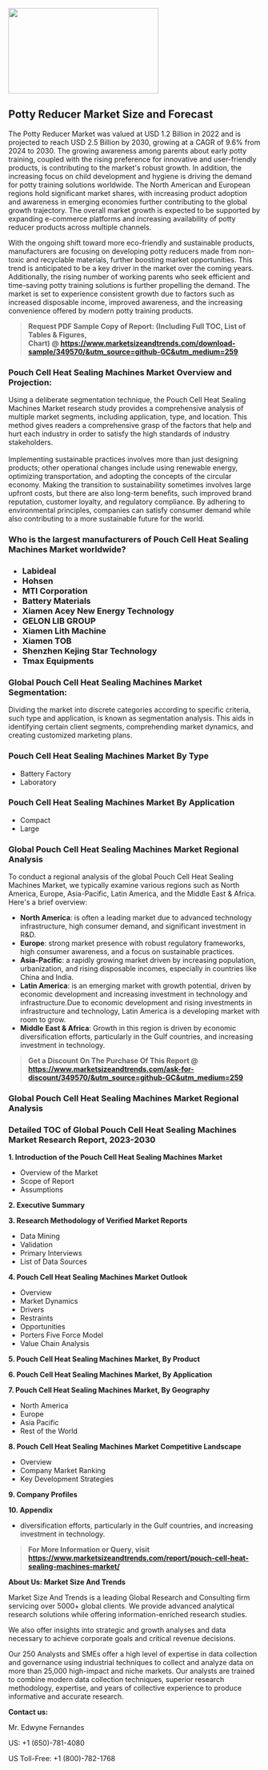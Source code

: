 <p><img class="alignnone size-medium wp-image-20088" src="https://ffe5etoiles.com/wp-content/uploads/2024/12/MST1-300x171.png" alt="" width="300" height="171" /></p><h2>Potty Reducer Market Size and Forecast</h2><p>The Potty Reducer Market was valued at USD 1.2 Billion in 2022 and is projected to reach USD 2.5 Billion by 2030, growing at a CAGR of 9.6% from 2024 to 2030. The growing awareness among parents about early potty training, coupled with the rising preference for innovative and user-friendly products, is contributing to the market's robust growth. In addition, the increasing focus on child development and hygiene is driving the demand for potty training solutions worldwide. The North American and European regions hold significant market shares, with increasing product adoption and awareness in emerging economies further contributing to the global growth trajectory. The overall market growth is expected to be supported by expanding e-commerce platforms and increasing availability of potty reducer products across multiple channels.</p><p>With the ongoing shift toward more eco-friendly and sustainable products, manufacturers are focusing on developing potty reducers made from non-toxic and recyclable materials, further boosting market opportunities. This trend is anticipated to be a key driver in the market over the coming years. Additionally, the rising number of working parents who seek efficient and time-saving potty training solutions is further propelling the demand. The market is set to experience consistent growth due to factors such as increased disposable income, improved awareness, and the increasing convenience offered by modern potty training products.</p></p><blockquote id="" class=""><strong>Request PDF Sample Copy of Report: (Including Full TOC, List of Tables &amp; Figures, Chart)&nbsp;@&nbsp;<strong><a href="https://www.marketsizeandtrends.com/download-sample/349570/&utm_source=github-GC&utm_medium=259" target="_blank">https://www.marketsizeandtrends.com/download-sample/349570/&utm_source=github-GC&utm_medium=259</a></strong></strong></blockquote><h3 id="" class="">Pouch Cell Heat Sealing Machines Market&nbsp;Overview and Projection:</h3><p id="" class="">Using a deliberate segmentation technique, the Pouch Cell Heat Sealing Machines Market research study provides a comprehensive analysis of multiple market segments, including application, type, and location. This method gives readers a comprehensive grasp of the factors that help and hurt each industry in order to satisfy the high standards of industry stakeholders. <br /> <br />Implementing sustainable practices involves more than just designing products; other operational changes include using renewable energy, optimizing transportation, and adopting the concepts of the circular economy. Making the transition to sustainability sometimes involves large upfront costs, but there are also long-term benefits, such improved brand reputation, customer loyalty, and regulatory compliance. By adhering to environmental principles, companies can satisfy consumer demand while also contributing to a more sustainable future for the world.</p><h3 id="" class="">Who is the largest manufacturers of&nbsp;Pouch Cell Heat Sealing Machines Market worldwide?</h3><h3 class=""><p><ul><li>Labideal </li><li> Hohsen </li><li> MTI Corporation </li><li> Battery Materials </li><li> Xiamen Acey New Energy Technology </li><li> GELON LIB GROUP </li><li> Xiamen Lith Machine </li><li> Xiamen TOB </li><li> Shenzhen Kejing Star Technology </li><li> Tmax Equipments</li></ul></p></h3><h3 id="" class="">Global&nbsp;Pouch Cell Heat Sealing Machines Market Segmentation:</h3><p id="" class="">Dividing the market into discrete categories according to specific criteria, such type and application, is known as segmentation analysis. This aids in identifying certain client segments, comprehending market dynamics, and creating customized marketing plans.</p><h3 id="" class="">Pouch Cell Heat Sealing Machines Market&nbsp;By Type</h3><p><p><ul><li>Battery Factory</li><li> Laboratory</p></li></ul></p></p><h3 id="" class="">Pouch Cell Heat Sealing Machines Market&nbsp;By Application</h3><p class=""><p><ul><li>Compact</li><li> Large</li></ul></p></p><h3 id="" class="">Global Pouch Cell Heat Sealing Machines Market Regional Analysis</h3><p id="" class="">To conduct a regional analysis of the global Pouch Cell Heat Sealing Machines Market, we typically examine various regions such as North America, Europe, Asia-Pacific, Latin America, and the Middle East &amp; Africa. Here's a brief overview:</p><ul><li><strong>North America</strong>: is often a leading market due to advanced technology infrastructure, high consumer demand, and significant investment in R&amp;D.</li><li><strong>Europe</strong>: strong market presence with robust regulatory frameworks, high consumer awareness, and a focus on sustainable practices.</li><li><strong>Asia-Pacific</strong>: a rapidly growing market driven by increasing population, urbanization, and rising disposable incomes, especially in countries like China and India.</li><li><strong>Latin America</strong>: is an emerging market with growth potential, driven by economic development and increasing investment in technology and infrastructure.Due to economic development and rising investments in infrastructure and technology, Latin America is a developing market with room to grow.</li><li><strong>Middle East &amp; Africa</strong>: Growth in this region is driven by economic diversification efforts, particularly in the Gulf countries, and increasing investment in technology.</li></ul><blockquote id="" class=""><strong>Get a Discount On The Purchase Of This Report @ <strong><a href="https://www.marketsizeandtrends.com/ask-for-discount/349570/&utm_source=github-GC&utm_medium=259" target="_blank">https://www.marketsizeandtrends.com/ask-for-discount/349570/&utm_source=github-GC&utm_medium=259</a></strong></strong></blockquote><h3 id="" class="">Global Pouch Cell Heat Sealing Machines Market Regional Analysis</h3><h3 id="" class="">Detailed TOC of Global Pouch Cell Heat Sealing Machines Market Research Report, 2023-2030</h3><p id="" class=""><strong>1. Introduction of the Pouch Cell Heat Sealing Machines Market</strong></p><ul><li>Overview of the Market</li><li>Scope of Report</li><li>Assumptions</li></ul><p id="" class=""><strong>2. Executive Summary</strong></p><p id="" class=""><strong>3. Research Methodology of Verified Market Reports</strong></p><ul><li>Data Mining</li><li>Validation</li><li>Primary Interviews</li><li>List of Data Sources</li></ul><p id="" class=""><strong>4. Pouch Cell Heat Sealing Machines Market Outlook</strong></p><ul><li>Overview</li><li>Market Dynamics</li><li>Drivers</li><li>Restraints</li><li>Opportunities</li><li>Porters Five Force Model</li><li>Value Chain Analysis</li></ul><p id="" class=""><strong>5. Pouch Cell Heat Sealing Machines Market, By Product</strong></p><p id="" class=""><strong>6. Pouch Cell Heat Sealing Machines Market, By Application</strong></p><p id="" class=""><strong>7. Pouch Cell Heat Sealing Machines Market, By Geography</strong></p><ul><li>North America</li><li>Europe</li><li>Asia Pacific</li><li>Rest of the World</li></ul><p id="" class=""><strong>8. Pouch Cell Heat Sealing Machines Market Competitive Landscape</strong></p><ul><li>Overview</li><li>Company Market Ranking</li><li>Key Development Strategies</li></ul><p id="" class=""><strong>9. Company Profiles</strong></p><p id="" class=""><strong>10. Appendix</strong></p><ul><li>diversification efforts, particularly in the Gulf countries, and increasing investment in technology.</li></ul><blockquote id="" class=""><strong>For More Information or Query, visit <strong><strong><a href="https://www.marketsizeandtrends.com/report/pouch-cell-heat-sealing-machines-market/" target="_blank">https://www.marketsizeandtrends.com/report/pouch-cell-heat-sealing-machines-market/</a></strong></strong></strong></blockquote><p id="" class=""><strong>About Us: Market Size And Trends</strong></p><p id="" class="">Market Size And Trends is a leading Global Research and Consulting firm servicing over 5000+ global clients. We provide advanced analytical research solutions while offering information-enriched research studies.</p><p id="" class="">We also offer insights into strategic and growth analyses and data necessary to achieve corporate goals and critical revenue decisions.</p><p id="" class="">Our 250 Analysts and SMEs offer a high level of expertise in data collection and governance using industrial techniques to collect and analyze data on more than 25,000 high-impact and niche markets. Our analysts are trained to combine modern data collection techniques, superior research methodology, expertise, and years of collective experience to produce informative and accurate research.</p><p id="" class=""><strong>Contact us:</strong></p><p id="" class="">Mr. Edwyne Fernandes</p><p id="" class="">US: +1 (650)-781-4080</p><p id="" class="">US Toll-Free: +1 (800)-782-1768</p>
